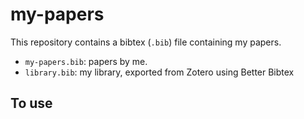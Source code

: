 # my-papers

This repository contains a bibtex (`.bib`) file containing my papers.

* `my-papers.bib`: papers by me.
* `library.bib`: my library, exported from Zotero using Better Bibtex

## To use


